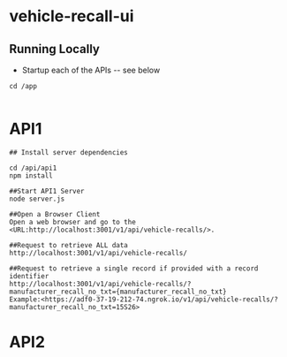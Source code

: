 # vehicle-recall-ui

## Running Locally

- Startup each of the APIs -- see below

```
cd /app


```

# API1

```
## Install server dependencies

cd /api/api1
npm install

##Start API1 Server
node server.js

##Open a Browser Client
Open a web browser and go to the <URL:http://localhost:3001/v1/api/vehicle-recalls/>.

##Request to retrieve ALL data 
http://localhost:3001/v1/api/vehicle-recalls/

##Request to retrieve a single record if provided with a record identifier
http://localhost:3001/v1/api/vehicle-recalls/?manufacturer_recall_no_txt={manufacturer_recall_no_txt}
Example:<https://adf0-37-19-212-74.ngrok.io/v1/api/vehicle-recalls/?manufacturer_recall_no_txt=15S26>

```

# API2
